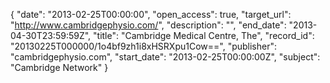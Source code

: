 {
  "date": "2013-02-25T00:00:00", 
  "open_access": true, 
  "target_url": "http://www.cambridgephysio.com/", 
  "description": "", 
  "end_date": "2013-04-30T23:59:59Z", 
  "title": "Cambridge Medical Centre, The", 
  "record_id": "20130225T000000/1o4bf9zh1i8xHSRXpu1Cow==", 
  "publisher": "cambridgephysio.com", 
  "start_date": "2013-02-25T00:00:00Z", 
  "subject": "Cambridge Network"
}

